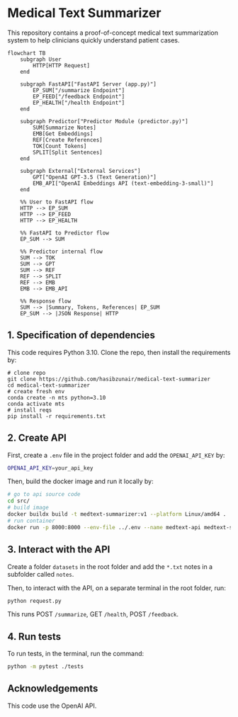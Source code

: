 # Medical Text Summarizer

This repository contains a proof-of-concept medical text summarization system to help clinicians quickly understand patient cases.

```mermaid
flowchart TB
    subgraph User
        HTTP[HTTP Request]
    end

    subgraph FastAPI["FastAPI Server (app.py)"]
        EP_SUM["/summarize Endpoint"]
        EP_FEED["/feedback Endpoint"]
        EP_HEALTH["/health Endpoint"]
    end

    subgraph Predictor["Predictor Module (predictor.py)"]
        SUM[Summarize Notes]
        EMB[Get Embeddings]
        REF[Create References]
        TOK[Count Tokens]
        SPLIT[Split Sentences]
    end

    subgraph External["External Services"]
        GPT["OpenAI GPT-3.5 (Text Generation)"]
        EMB_API["OpenAI Embeddings API (text-embedding-3-small)"]
    end

    %% User to FastAPI flow
    HTTP --> EP_SUM
    HTTP --> EP_FEED
    HTTP --> EP_HEALTH

    %% FastAPI to Predictor flow
    EP_SUM --> SUM

    %% Predictor internal flow
    SUM --> TOK
    SUM --> GPT
    SUM --> REF
    REF --> SPLIT
    REF --> EMB
    EMB --> EMB_API

    %% Response flow
    SUM --> |Summary, Tokens, References| EP_SUM
    EP_SUM --> |JSON Response| HTTP
```

## 1. Specification of dependencies

This code requires Python 3.10. Clone the repo, then install the requirements by:

```
# clone repo
git clone https://github.com/hasibzunair/medical-text-summarizer
cd medical-text-summarizer
# create fresh env
conda create -n mts python=3.10     
conda activate mts
# install reqs
pip install -r requirements.txt
```

## 2. Create API

First, create a `.env` file in the project folder and add the `OPENAI_API_KEY` by:

```bash
OPENAI_API_KEY=your_api_key
```

Then, build the docker image and run it locally by:
```bash
# go to api source code
cd src/
# build image
docker buildx build -t medtext-summarizer:v1 --platform Linux/amd64 .
# run container
docker run -p 8000:8000 --env-file ../.env --name medtext-api medtext-summarizer:v1
```

## 3. Interact with the API

Create a folder `datasets` in the root folder and add the `*.txt` notes in a subfolder called `notes`.

Then, to interact with the API, on a separate terminal in the root folder, run:
```bash
python request.py
```

This runs POST `/summarize`, GET `/health`, POST `/feedback`.

## 4. Run tests

To run tests, in the terminal, run the command:
```bash
python -m pytest ./tests
```

## Acknowledgements

This code use the OpenAI API.